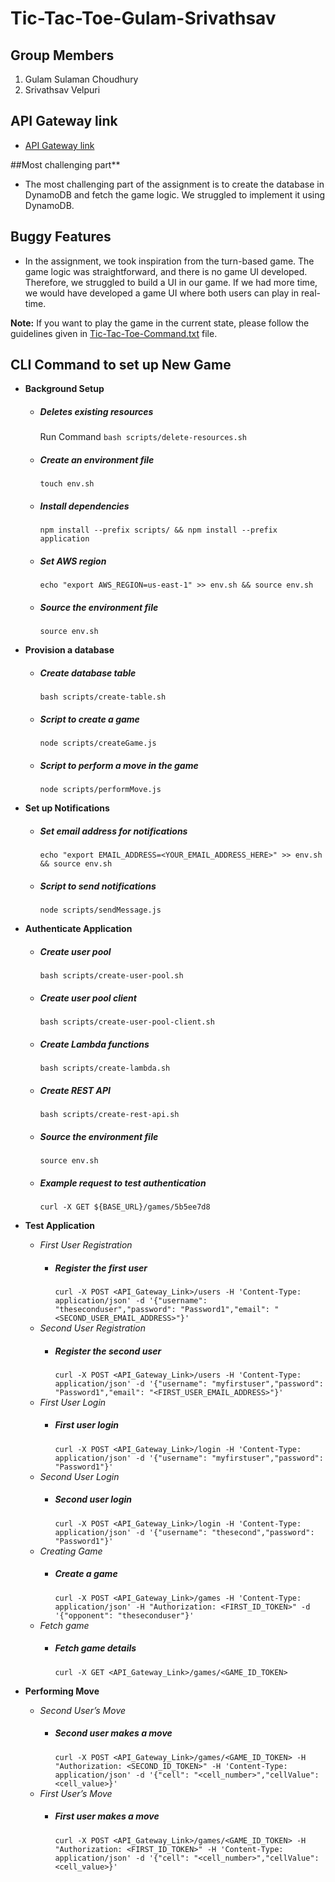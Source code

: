 # Tic-Tac-Toe-Gulam-Srivathsav

## Group Members
1. Gulam Sulaman Choudhury
2. Srivathsav Velpuri

## API Gateway link
- [API Gateway link](https://leua6lifk6.execute-api.us-east-1.amazonaws.com/prod)

##Most challenging part**
- The most challenging part of the assignment is to create the database in DynamoDB and fetch the game logic. We struggled to implement it using DynamoDB.

## Buggy Features
- In the assignment, we took inspiration from the turn-based game. The game logic was straightforward, and there is no game UI developed. Therefore, we struggled to build a UI in our game. If we had more time, we would have developed a game UI where both users can play in real-time.

**Note:**
If you want to play the game in the current state, please follow the guidelines given in [Tic-Tac-Toe-Command.txt](Tic-Tac-Toe-Command.txt) file.

## CLI Command to set up New Game
- **Background Setup**
    - ##### Deletes existing resources
      Run Command `bash scripts/delete-resources.sh`
    - ##### Create an environment file
      `touch env.sh`
    - ##### Install dependencies
      `npm install --prefix scripts/ && npm install --prefix application`
    - ##### Set AWS region
      `echo "export AWS_REGION=us-east-1" >> env.sh && source env.sh`
    - ##### Source the environment file
      `source env.sh`

- **Provision a database**
    - ##### Create database table
      `bash scripts/create-table.sh`
    - ##### Script to create a game
      `node scripts/createGame.js`
    - ##### Script to perform a move in the game
      `node scripts/performMove.js`

- **Set up Notifications**
    - ##### Set email address for notifications
      `echo "export EMAIL_ADDRESS=<YOUR_EMAIL_ADDRESS_HERE>" >> env.sh && source env.sh`
    - ##### Script to send notifications
      `node scripts/sendMessage.js`

- **Authenticate Application**
    - ##### Create user pool
      `bash scripts/create-user-pool.sh`
    - ##### Create user pool client
      `bash scripts/create-user-pool-client.sh`
    - ##### Create Lambda functions
      `bash scripts/create-lambda.sh`
    - ##### Create REST API
      `bash scripts/create-rest-api.sh`
    - ##### Source the environment file
      `source env.sh`
    - ##### Example request to test authentication
      `curl -X GET ${BASE_URL}/games/5b5ee7d8`

- **Test Application**
    - *First User Registration*
        - ##### Register the first user
          `curl -X POST <API_Gateway_Link>/users -H 'Content-Type: application/json' -d '{"username": "theseconduser","password": "Password1","email": "<SECOND_USER_EMAIL_ADDRESS>"}'`
    - *Second User Registration*
        - ##### Register the second user
          `curl -X POST <API_Gateway_Link>/users -H 'Content-Type: application/json' -d '{"username": "myfirstuser","password": "Password1","email": "<FIRST_USER_EMAIL_ADDRESS>"}'`
    - *First User Login*
        - ##### First user login
          `curl -X POST <API_Gateway_Link>/login -H 'Content-Type: application/json' -d '{"username": "myfirstuser","password": "Password1"}'`
    - *Second User Login*
        - ##### Second user login
          `curl -X POST <API_Gateway_Link>/login -H 'Content-Type: application/json' -d '{"username": "thesecond","password": "Password1"}'`
    - *Creating Game*
        - ##### Create a game
          `curl -X POST <API_Gateway_Link>/games -H 'Content-Type: application/json' -H "Authorization: <FIRST_ID_TOKEN>" -d '{"opponent": "theseconduser"}'`
    - *Fetch game*
        - ##### Fetch game details
          `curl -X GET <API_Gateway_Link>/games/<GAME_ID_TOKEN>`

- **Performing Move**
    - *Second User’s Move*
        - ##### Second user makes a move
          `curl -X POST <API_Gateway_Link>/games/<GAME_ID_TOKEN> -H "Authorization: <SECOND_ID_TOKEN>" -H 'Content-Type: application/json' -d '{"cell": "<cell_number>","cellValue": <cell_value>}'`
    - *First User’s Move*
        - ##### First user makes a move
          `curl -X POST <API_Gateway_Link>/games/<GAME_ID_TOKEN> -H "Authorization: <FIRST_ID_TOKEN>" -H 'Content-Type: application/json' -d '{"cell": "<cell_number>","cellValue": <cell_value>}'`
